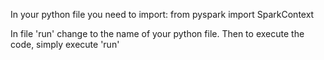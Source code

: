 In your python file you need to import:
from pyspark import SparkContext

In file 'run' change to the name of your python file. 
Then to execute the code, simply execute 'run'